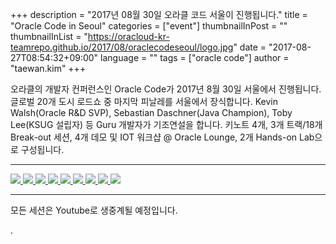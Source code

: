 +++
description = "2017년 08월 30일 오라클 코드 서울이 진행됩니다."
title = "Oracle Code in Seoul"
categories = ["event"]
thumbnailInPost = ""
thumbnailInList = "https://oracloud-kr-teamrepo.github.io/2017/08/oraclecodeseoul/logo.jpg"
date = "2017-08-27T08:54:32+09:00"
language = ""
tags = ["oracle code"]
author = "taewan.kim"
+++

오라클의 개발자 컨퍼런스인 Oracle Code가 2017년 8월 30일 서울에서 진행됩니다.
글로벌 20개 도시 로드쇼 중 마지막 피날레를 서울에서 장식합니다.
Kevin Walsh(Oracle R&D SVP), Sebastian Daschner(Java Champion), Toby Lee(KSUG 설립자) 등 Guru 개발자가 기조연설을 합니다.
키노트 4개, 3개 트랙/18개 Break-out 세션, 4개 데모 및 IOT 워크샵 @ Oracle Lounge, 2개 Hands-on Lab으로 구성됩니다.

---

[
![](https://oracloud-kr-teamrepo.github.io/2017/08/oraclecodeseoul/img01.jpg)
![](https://oracloud-kr-teamrepo.github.io/2017/08/oraclecodeseoul/img02.jpg)
![](https://oracloud-kr-teamrepo.github.io/2017/08/oraclecodeseoul/img03.jpg)
![](https://oracloud-kr-teamrepo.github.io/2017/08/oraclecodeseoul/img04.jpg)
![](https://oracloud-kr-teamrepo.github.io/2017/08/oraclecodeseoul/img05.jpg)
![](https://oracloud-kr-teamrepo.github.io/2017/08/oraclecodeseoul/img06.jpg)
![](https://oracloud-kr-teamrepo.github.io/2017/08/oraclecodeseoul/img07.jpg)
![](https://oracloud-kr-teamrepo.github.io/2017/08/oraclecodeseoul/img08.jpg)
![](https://oracloud-kr-teamrepo.github.io/2017/08/oraclecodeseoul/img09.jpg)
](https://developer.oracle.com/code/seoul)

---

모든 세션은 Youtube로 생중계될 예정입니다.


.
